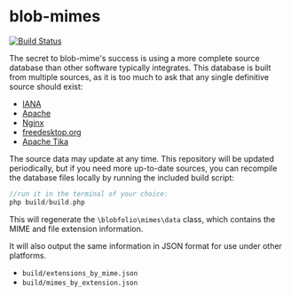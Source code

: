 # blob-mimes

[![Build Status](https://travis-ci.org/Blobfolio/blob-mimes.svg?branch=master)](https://travis-ci.org/Blobfolio/blob-mimes)

The secret to blob-mime's success is using a more complete source database than other software typically integrates. This database is built from multiple sources, as it is too much to ask that any single definitive source should exist:

 * [IANA](https://www.iana.org/assignments/media-types)
 * [Apache](https://raw.githubusercontent.com/apache/httpd/trunk/docs/conf/mime.types)
 * [Nginx](http://hg.nginx.org/nginx/raw-file/default/conf/mime.types)
 * [freedesktop.org](https://cgit.freedesktop.org/xdg/shared-mime-info/plain/freedesktop.org.xml.in)
 * [Apache Tika](https://raw.githubusercontent.com/apache/tika/master/tika-core/src/main/resources/org/apache/tika/mime/tika-mimetypes.xml)

The source data may update at any time. This repository will be updated periodically, but if you need more up-to-date sources, you can recompile the database files locally by running the included build script:

```php
//run it in the terminal of your choice:
php build/build.php
```

This will regenerate the `\blobfolio\mimes\data` class, which contains the MIME and file extension information.

It will also output the same information in JSON format for use under other platforms.
 * `build/extensions_by_mime.json`
 * `build/mimes_by_extension.json`
 